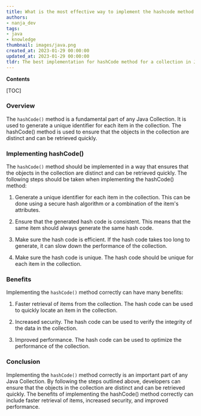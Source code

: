 ```yaml
---
title: What is the most effective way to implement the hashcode method for a collection?
authors:
- nanja_dev
tags:
- java
- knowledge
thumbnail: images/java.png
created_at: 2023-01-29 00:00:00
updated_at: 2023-01-29 00:00:00
tldr: The best implementation for hashCode method for a collection in Java is to return the sum of the hash codes of all elements in the collection.
---
```


**Contents**

[TOC]

### Overview
The `hashCode()` method is a fundamental part of any Java Collection. It is used to generate a unique identifier for each item in the collection. The hashCode() method is used to ensure that the objects in the collection are distinct and can be retrieved quickly.

### Implementing hashCode()
The `hashCode()` method should be implemented in a way that ensures that the objects in the collection are distinct and can be retrieved quickly. The following steps should be taken when implementing the hashCode() method:

1. Generate a unique identifier for each item in the collection. This can be done using a secure hash algorithm or a combination of the item's attributes.

2. Ensure that the generated hash code is consistent. This means that the same item should always generate the same hash code.

3. Make sure the hash code is efficient. If the hash code takes too long to generate, it can slow down the performance of the collection.

4. Make sure the hash code is unique. The hash code should be unique for each item in the collection.

### Benefits
Implementing the `hashCode()` method correctly can have many benefits:

1. Faster retrieval of items from the collection. The hash code can be used to quickly locate an item in the collection.

2. Increased security. The hash code can be used to verify the integrity of the data in the collection.

3. Improved performance. The hash code can be used to optimize the performance of the collection.

### Conclusion
Implementing the `hashCode()` method correctly is an important part of any Java Collection. By following the steps outlined above, developers can ensure that the objects in the collection are distinct and can be retrieved quickly. The benefits of implementing the hashCode() method correctly can include faster retrieval of items, increased security, and improved performance.
